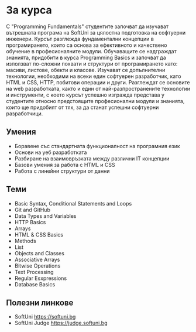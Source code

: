 # За курса
С "Programming Fundamentals" студентите започват да изучават вътрешната програма на SoftUni за цялостна подготовка на софтуерни инженери. Курсът разглежда фундаментални концепции в програмирането, които са основа за ефективното и качествено обучение в професионалните модули. Обучаващите се надграждат знанията, придобити в курса Programming Basics и започват да използват по-сложни похвати и структури от програмирането като: масиви, листове, обекти и класове. Изучават се допълнителни технологии, необходими на всеки един софтуерен разработчик, като HTML и CSS, HTTP, побитови операции и други. Разглеждат се основите на web разработката, както и един от най-разпространените технологии и инструменти, с което курсът успешно изгражда представа у студентите относно предстоящите професионални модули и знанията, които ще придобият от тях, за да станат успешни софтуерни разработчици.

## Умения
- Боравене със стандартната функционалност на програмния език
- Основи на уеб разработката
- Разбиране на взаимовръзката между различни IT концепции
- Базови умения за работа с HTML и CSS
- Работа с линейни структури от данни

## Теми
- Basic Syntax, Conditional Statements and Loops
- Git and GitHub
- Data Types and Variables
- HTTP Basics
- Arrays
- HTML & CSS Basics
- Methods
- List
- Objects and Classes
- Associative Arrays
- Bitwise Operations
- Text Processing
- Regular Esxpressions
- Database Basics

## Полезни линкове
- SoftUni https://softuni.bg
- SoftUni Judge https://judge.softuni.bg
